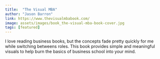 ```yaml
---
title:  "The Visual MBA"
author: "Jason Barron" 
link: https://www.thevisualmbabook.com/
image: assets/images/book_the-visual-mba-book-cover.jpg
tags: [featured]
---
```


I love reading business books, but the concepts fade pretty quickly for me while switching betweens roles.  This book provides simple and meaningful visuals to help burn the basics of business school into your mind.  
